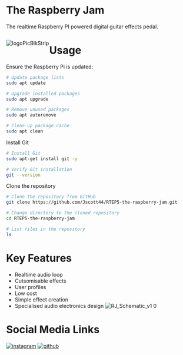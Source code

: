 <!-- display the social media buttons in your README -->



<!-- To Link your profile to the media buttons -->






# **The Raspberry Jam**

The realtime Raspberry PI powered digital guitar effects pedal.


<div style="float:left;margin:0 1px 1px 0" markdown="2">

![logoPicBlkStrip](https://github.com/Jscott44/RTEP5-the-raspberry-jam/assets/122903573/d662a7d8-005c-4412-90bc-d30af63cd982)

</div>

# **Usage**

Ensure the Raspberry Pi is updated:

```bash
# Update package lists
sudo apt update

# Upgrade installed packages
sudo apt upgrade

# Remove unused packages
sudo apt autoremove

# Clean up package cache
sudo apt clean
```
Install Git 
```bash
# Install Git
sudo apt-get install git -y

# Verify Git installation
git --version
```
Clone the repository
```bash
# Clone the repository from GitHub
git clone https://github.com/Jscott44/RTEP5-the-raspberry-jam.git

# Change directory to the cloned repository
cd RTEP5-the-raspberry-jam

# List files in the repository
ls
```


# **Key Features**
- Realtime audio loop
- Cutsomisable effects
- User profiles
- Low cost
- Simple effect creation
- Specialised audio electronics design
![RJ_Schematic_v1 0](https://github.com/Jscott44/RTEP5-the-raspberry-jam/assets/122903573/62d96636-ebfb-40e5-95e0-d459cd9fca2a)



# **Social Media Links**
[![instagram](https://github.com/shikhar1020jais1/Git-Social/blob/master/Icons/Instagram.png (Instagram))][2]
[![github](https://github.com/shikhar1020jais1/Git-Social/blob/master/Icons/Github.png (Github))][5]

[2]: https://www.instagram.com/the_raspberry_jam/ 
[5]: https://github.com/Jscott44/RTEP5-the-raspberry-jam
